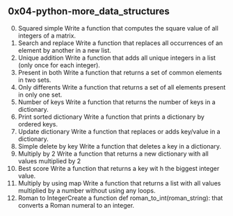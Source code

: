 0x04-python-more_data_structures
---------------------------------


0. Squared simple Write a function that computes the square value of all integers of a matrix.
1. Search and replace Write a function that replaces all occurrences of an element by another in a new list.
2. Unique addition Write a function that adds all unique integers in a list (only once for each integer).
3. Present in both Write a function that returns a set of common elements in two sets.
4. Only differents Write a function that returns a set of all elements present in only one set.
5. Number of keys Write a function that returns the number of keys in a dictionary.
6. Print sorted dictionary Write a function that prints a dictionary by ordered keys.
7. Update dictionary Write a function that replaces or adds key/value in a dictionary.
8. Simple delete by key Write a function that deletes a key in a dictionary.
9. Multiply by 2 Write a function that returns a new dictionary with all values multiplied by 2
10. Best score Write a function that returns a key wit
h the biggest integer value.
11. Multiply by using map Write a function that returns a list with all values multiplied by a number without using any loops.
12. Roman to IntegerCreate a function def roman_to_int(roman_string): that converts a Roman numeral to an integer.
